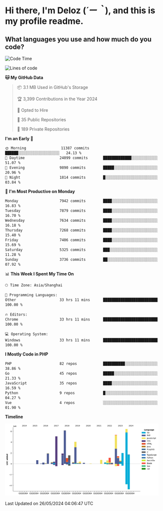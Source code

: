 # **Hi there, I'm Deloz (*´ー｀*), and this is my profile readme.**

## **What languages you use and how much do you code?**

<!--START_SECTION:waka-->
![Code Time](http://img.shields.io/badge/Code%20Time-4%2C054%20hrs%2054%20mins-blue)

![Lines of code](https://img.shields.io/badge/From%20Hello%20World%20I%27ve%20Written-44.7%20million%20lines%20of%20code-blue)

**🐱 My GitHub Data** 

> 📦 3.1 MB Used in GitHub's Storage 
 > 
> 🏆 3,399 Contributions in the Year 2024
 > 
> 💼 Opted to Hire
 > 
> 📜 35 Public Repositories 
 > 
> 🔑 189 Private Repositories 
 > 
**I'm an Early 🐤** 

```text
🌞 Morning                11387 commits       ██████░░░░░░░░░░░░░░░░░░░   24.13 % 
🌆 Daytime                24099 commits       █████████████░░░░░░░░░░░░   51.07 % 
🌃 Evening                9890 commits        █████░░░░░░░░░░░░░░░░░░░░   20.96 % 
🌙 Night                  1814 commits        █░░░░░░░░░░░░░░░░░░░░░░░░   03.84 % 
```
📅 **I'm Most Productive on Monday** 

```text
Monday                   7942 commits        ████░░░░░░░░░░░░░░░░░░░░░   16.83 % 
Tuesday                  7879 commits        ████░░░░░░░░░░░░░░░░░░░░░   16.70 % 
Wednesday                7634 commits        ████░░░░░░░░░░░░░░░░░░░░░   16.18 % 
Thursday                 7268 commits        ████░░░░░░░░░░░░░░░░░░░░░   15.40 % 
Friday                   7406 commits        ████░░░░░░░░░░░░░░░░░░░░░   15.69 % 
Saturday                 5325 commits        ███░░░░░░░░░░░░░░░░░░░░░░   11.28 % 
Sunday                   3736 commits        ██░░░░░░░░░░░░░░░░░░░░░░░   07.92 % 
```


📊 **This Week I Spent My Time On** 

```text
🕑︎ Time Zone: Asia/Shanghai

💬 Programming Languages: 
Other                    33 hrs 11 mins      █████████████████████████   100.00 % 

🔥 Editors: 
Chrome                   33 hrs 11 mins      █████████████████████████   100.00 % 

💻 Operating System: 
Windows                  33 hrs 11 mins      █████████████████████████   100.00 % 
```

**I Mostly Code in PHP** 

```text
PHP                      82 repos            ██████████░░░░░░░░░░░░░░░   38.86 % 
Go                       45 repos            █████░░░░░░░░░░░░░░░░░░░░   21.33 % 
JavaScript               35 repos            ████░░░░░░░░░░░░░░░░░░░░░   16.59 % 
Python                   9 repos             █░░░░░░░░░░░░░░░░░░░░░░░░   04.27 % 
Vue                      4 repos             ░░░░░░░░░░░░░░░░░░░░░░░░░   01.90 % 
```



**Timeline**

![Lines of Code chart](https://raw.githubusercontent.com/deloz/deloz/main/assets/bar_graph.png)


 Last Updated on 26/05/2024 04:06:47 UTC
<!--END_SECTION:waka-->
